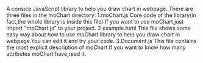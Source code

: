 A consice JavaScript library to help you draw chart in webpage.
There are three files in the moChart directory:
1.moChart.js
Core code of the library(in fact,the whole library is inside this file).If you want to use moChart,just import "moChart.js" to your project. 
2.example.html
This file shows some easy way about how to use moChart library to help you draw chart in webpage.You can edit it and try your code.
3.Document.js
This file contains the most explicit description of moChart.If you want to know how many attributes moChart have,read it.